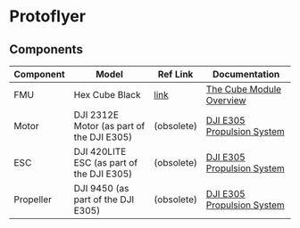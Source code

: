 # Protoflyer

## Components

| Component | Model                                     | Ref Link                                                             | Documentation                                                                                         |
|-----------|-------------------------------------------|----------------------------------------------------------------------|-------------------------------------------------------------------------------------------------------|
| FMU       | Hex Cube Black                            | [link](https://docs.px4.io/main/en/flight_controller/pixhawk-2.html) | [The Cube Module Overview](https://docs.cubepilot.org/user-guides/autopilot/the-cube-module-overview) |
| Motor     | DJI 2312E Motor (as part of the DJI E305) | (obsolete)                                                           | [DJI E305 Propulsion System](https://dl.djicdn.com/downloads/e305/en/E305_User_Manual_v1.00_en.pdf)   |
| ESC       | DJI 420LITE ESC (as part of the DJI E305) | (obsolete)                                                           | [DJI E305 Propulsion System](https://dl.djicdn.com/downloads/e305/en/E305_User_Manual_v1.00_en.pdf)   |
| Propeller | DJI 9450 (as part of the DJI E305)        | (obsolete)                                                           | [DJI E305 Propulsion System](https://dl.djicdn.com/downloads/e305/en/E305_User_Manual_v1.00_en.pdf)   |
